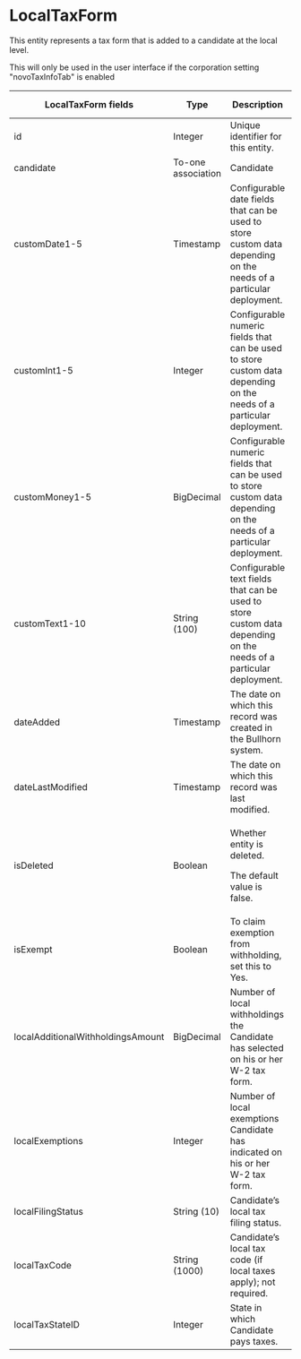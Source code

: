 # LocalTaxForm

This entity represents a tax form that is added to a candidate at the local level.

This will only be used in the user interface if the corporation setting "novoTaxInfoTab" is enabled




<table>
    <colgroup>
        <col width="20%" />
        <col width="20%" />
        <col width="20%" />
        <col width="20%" />
        <col width="20%" />
    </colgroup>
    <thead>
        <tr class="header">
            <th>LocalTaxForm fields</th>
            <th>Type</th>
            <th>Description</th>
            <th>Not null</th>
            <th>Read-only</th>
        </tr>
    </thead>
    <tbody>
        <tr class="even">
            <td>id</td>
            <td>Integer</td>
            <td>Unique identifier for this entity.</td>
            <td>X</td>
            <td>X</td>
        </tr>
        <tr class="odd">
            <td>candidate</td>
            <td>To-one association</td>
            <td>Candidate</td>
            <td>X</td>
            <td></td>
        </tr>
        <tr class="even">
            <td>customDate1-5</td>
            <td>Timestamp</td>
            <td>Configurable date fields that can be used to store custom data depending on the needs of a particular deployment.</td>
            <td></td>
            <td>X</td>
        </tr>
        <tr class="odd">
            <td>customInt1-5</td>
            <td>Integer</td>
            <td>Configurable numeric fields that can be used to store custom data depending on the needs of a particular deployment.</td>
            <td></td>
            <td>X</td>
        </tr>
        <tr class="even">
            <td>customMoney1-5</td>
            <td>BigDecimal</td>
            <td>Configurable numeric fields that can be used to store custom data depending on the needs of a particular deployment.</td>
            <td></td>
            <td>X</td>
        </tr>
        <tr class="odd">
            <td>customText1-10</td>
            <td>String (100)</td>
            <td>Configurable text fields that can be used to store custom data depending on the needs of a particular deployment.</td>
            <td></td>
            <td></td>
        </tr>
        <tr class="even">
            <td>dateAdded</td>
            <td>Timestamp</td>
            <td>The date on which this record was created in the Bullhorn system.</td>
            <td>X</td>
            <td>X</td>
        </tr>
        <tr class="odd">
            <td>dateLastModified</td>
            <td>Timestamp</td>
            <td>The date on which this record was last modified.</td>
            <td></td>
            <td></td>
        </tr>
        <tr class="even">
            <td>isDeleted</td>
            <td>Boolean</td>
            <td><p><span>Whether entity is deleted.</span></p>
<p><span> <span>The default value is false.</span> </span></p></td>
            <td>X</td>
            <td></td>
        </tr>
        <tr class="odd">
            <td>isExempt</td>
            <td>Boolean</td>
            <td>To claim exemption from withholding, set this to Yes.</td>
            <td></td>
            <td></td>
        </tr>
        <tr class="even">
            <td>localAdditionalWithholdingsAmount</td>
            <td>BigDecimal</td>
            <td>Number of local withholdings the Candidate has selected on his or her W-2 tax form.</td>
            <td></td>
            <td></td>
        </tr>
        <tr class="odd">
            <td>localExemptions</td>
            <td>Integer</td>
            <td>Number of local exemptions Candidate has indicated on his or her W-2 tax form.</td>
            <td></td>
            <td></td>
        </tr>
        <tr class="even">
            <td>localFilingStatus</td>
            <td>String (10)</td>
            <td>Candidate’s local tax filing status.</td>
            <td></td>
            <td></td>
        </tr>
        <tr class="odd">
            <td>localTaxCode</td>
            <td>String (1000)</td>
            <td>Candidate’s local tax code (if local taxes apply); not required.</td>
            <td></td>
            <td></td>
        </tr>
        <tr class="even">
            <td>localTaxStateID</td>
            <td>Integer</td>
            <td>State in which Candidate pays taxes.</td>
            <td></td>
            <td></td>
        </tr>
    </tbody>
</table>
